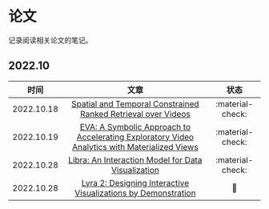# 论文

记录阅读相关论文的笔记。

## 2022.10

| 时间 | 文章 | 状态 |
| :---: | :---: | :---: |
| 2022.10.18 | [Spatial and Temporal Constrained Ranked Retrieval over Videos](star_retrieval\index.md) | :material-check: | 
| 2022.10.19 | [EVA: A Symbolic Approach to Accelerating Exploratory Video Analytics with Materialized Views](eva\index.md) | :material-check: | 
| 2022.10.28 | [Libra: An Interaction Model for Data Visualization](libra\index.md) | :material-check: | 
| 2022.10.28 | [Lyra 2: Designing Interactive Visualizations by Demonstration](lyra2\index.md) | :book: | 